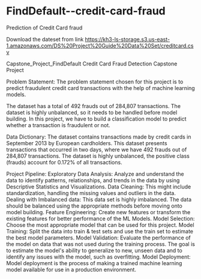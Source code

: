 # FindDefault--credit-card-fraud
Prediction of Credit Card fraud

Download the dateset from link
https://kh3-ls-storage.s3.us-east-1.amazonaws.com/DS%20Project%20Guide%20Data%20Set/creditcard.csv

Capstone_Project_FindDefault
Credit Card Fraud Detection Capstone Project

Problem Statement:
The problem statement chosen for this project is to predict fraudulent credit card transactions with the help of machine learning models.

The dataset has a total of 492 frauds out of 284,807 transactions. The dataset is highly unbalanced, so it needs to be handled before model building. In this project, we have to build a classification model to predict whether a transaction is fraudulent or not.

Data Dictionary:
The dataset contains transactions made by credit cards in September 2013 by European cardholders. This dataset presents transactions that occurred in two days, where we have 492 frauds out of 284,807 transactions. The dataset is highly unbalanced, the positive class (frauds) account for 0.172% of all transactions.

Project Pipeline:
Exploratory Data Analysis: Analyze and understand the data to identify patterns, relationships, and trends in the data by using Descriptive Statistics and Visualizations.
Data Cleaning: This might include standardization, handling the missing values and outliers in the data.
Dealing with Imbalanced data: This data set is highly imbalanced. The data should be balanced using the appropriate methods before moving onto model building.
Feature Engineering: Create new features or transform the existing features for better performance of the ML Models.
Model Selection: Choose the most appropriate model that can be used for this project.
Model Training: Split the data into train & test sets and use the train set to estimate the best model parameters.
Model Validation: Evaluate the performance of the model on data that was not used during the training process. The goal is to estimate the model's ability to generalize to new, unseen data and to identify any issues with the model, such as overfitting.
Model Deployment: Model deployment is the process of making a trained machine learning model available for use in a production environment.

